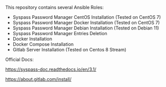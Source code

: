 This repository contains several Ansible Roles:

- Syspass Password Manager CentOS Installation (Tested on CentOS 7)
- Syspass Password Manager Docker Installation (Tested on CentOS 7)
- Syspass Password Manager Debian Installation (Tested on Debian 11)
- Syspass Password Manager Entries Deletion
- Docker Installation
- Docker Compose Installation
- Gitlab Server Installation (Tested on Centos 8 Stream)

Official Docs:

https://syspass-doc.readthedocs.io/en/3.1/

https://about.gitlab.com/install/
